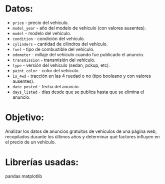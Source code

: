 # Datos:

- `price` - precio del vehículo.
- `model_year` - año del modelo de vehículo (con valores ausentes).
- `model` - modelo del vehículo.
- `condition` - condición del vehículo.
- `cylinders` - cantidad de cilindros del vehículo.
- `fuel` - tipo de combustible del vehículo.
- `odometer` - millaje del vehículo cuando fue publicado el anuncio.
- `transmission` - transmisión del vehículo.
- `type` - versión del vehículo (sedan, pckup, etc).
- `paint_color` - color del vehículo.
- `is_4wd` - tracción en las 4 ruedad o no (tipo booleano y con valores ausentes).
- `date_posted` - fecha del anuncio.
- `days_listed` - días desde que se publica hasta que se elimina el anuncio.

# Objetivo:

Analizar los datos de anuncios gratuitos de vehículos de una página web, recopilados durante los últimos años y determinar qué factores influyen en el precio de un vehículo.

# Librerías usadas:

pandas
matplotlib